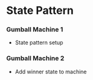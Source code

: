 # State Pattern

### Gumball Machine 1

-   State pattern setup

### Gumball Machine 2

-   Add winner state to machine
